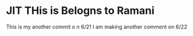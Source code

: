 # JIT THis is Belogns to Ramani
This is my another commit o n 6/21
I am making another comment on 6/22
